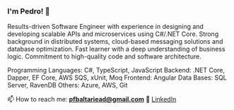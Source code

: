 ### I'm Pedro! 👋</h1>

Results-driven Software Engineer with experience in designing and developing scalable APIs and microservices using C#/.NET Core. Strong background in distributed systems, cloud-based messaging solutions and database optimization. Fast learner with a deep understanding of business logic. Commitment to high-quality code and software architecture.

Programming Languages: C#, TypeScript, JavaScript
Backend: .NET Core, Dapper, EF Core, AWS SQS, xUnit, Moq
Frontend: Angular
Data Bases: SQL Server, RavenDB
Others: Azure, AWS, Git

📫 How to reach me: **pfbaltariead@gmail.com**
💼 [LinkedIn](https://www.linkedin.com/in/pedrofbaltar/)
